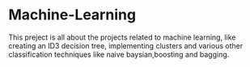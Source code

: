 # Machine-Learning

This preject is all about the projects related to machine learning, like creating an ID3 decision tree, implementing clusters and various other classification techniques like naive baysian,boosting and bagging.
